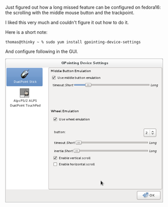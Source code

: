 Just figured out how a long missed feature can be configured on fedora16: the scrolling with the middle mouse button and the trackpoint.

I liked this very much and couldn't figure it out how to do it.

Here is a short note:

    thomas@thinky ~ % sudo yum install gpointing-device-settings

And configure following in the GUI.

![](/assets/img/posts/trackpoint-scrolling-gpointing.png)

